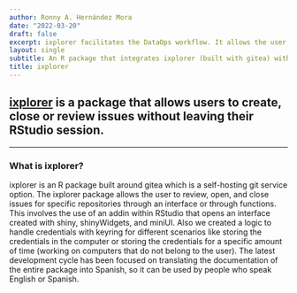 ```yaml
---
author: Ronny A. Hernández Mora
date: "2022-03-20"
draft: false
excerpt: ixplorer facilitates the DataOps workflow. It allows the user to review, open, and close issues for specific repositories inside RStudio.
layout: single
subtitle: An R package that integrates ixplorer (built with gitea) with RStudio
title: ixplorer
---
```


## [ixplorer](https://ixpantia.github.io/ixplorer/) is a package that allows users to create, close or review issues without leaving their RStudio session.

---

### What is ixplorer?

ixplorer is an R package built around gitea which is a self-hosting git service option.  The ixplorer package allows the user to review, open, and close issues for specific repositories through an interface or through functions. This involves the use of an addin within RStudio that opens an interface created with shiny, shinyWidgets, and miniUI. Also we created a logic to handle credentials with keyring for different scenarios like storing the credentials in the computer or storing the credentials for a specific amount of time (working on computers that do not belong to the user). The latest development cycle has been focused on translating the documentation of the entire package into Spanish, so it can be used by people who speak English or Spanish.



